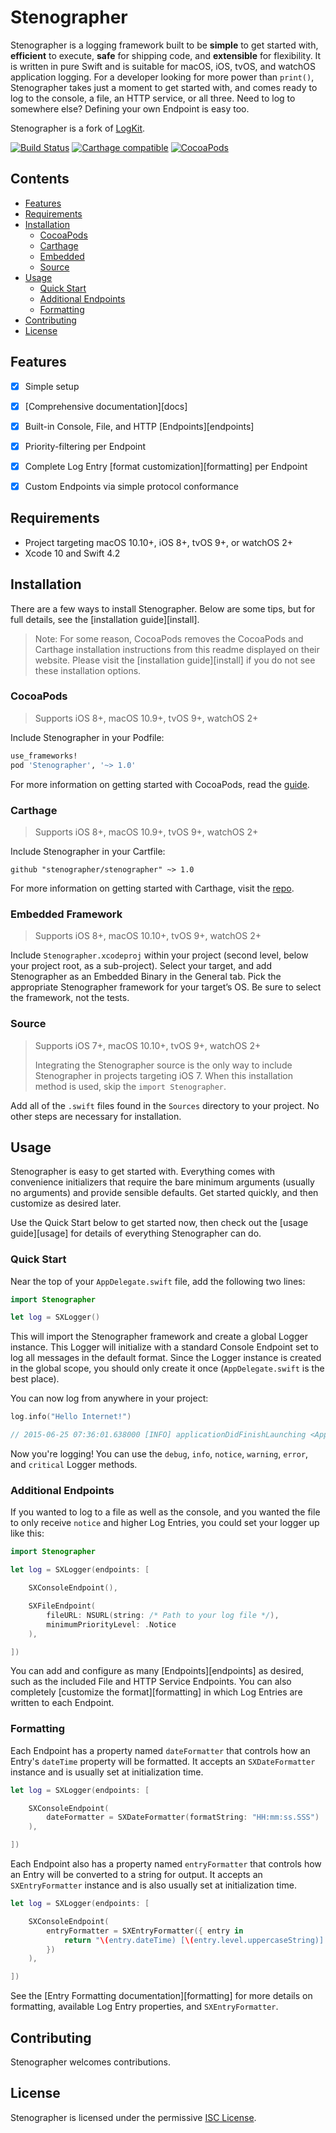# Stenographer

Stenographer is a logging framework built to be **simple** to get started with, **efficient** to execute, **safe** for shipping code, and **extensible** for flexibility. It is written in pure Swift and is suitable for macOS, iOS, tvOS, and watchOS application logging. For a developer looking for more power than `print()`, Stenographer takes just a moment to get started with, and comes ready to log to the console, a file, an HTTP service, or all three. Need to log to somewhere else? Defining your own Endpoint is easy too.

Stenographer is a fork of [LogKit](https://github.com/logkit/logkit).

[![Build Status](https://travis-ci.com/stenographer/stenographer.svg?branch=master)](https://travis-ci.com/stenographer/stenographer)
[![Carthage compatible](https://img.shields.io/badge/Carthage-compatible-4BC51D.svg?style=flat)](https://github.com/Carthage/Carthage)
[![CocoaPods](https://img.shields.io/badge/pod-1.0.0-blue.svg)](https://cocoapods.org/pods/stenographer)

## Contents

* [Features](#features)
* [Requirements](#requirements)
* [Installation](#installation)
  * [CocoaPods](#cocoapods)
  * [Carthage](#carthage)
  * [Embedded](#embedded-framework)
  * [Source](#source)
* [Usage](#usage)
  * [Quick Start](#quick-start)
  * [Additional Endpoints](#additional-endpoints)
  * [Formatting](#formatting)
* [Contributing](#contributing)
* [License](#license)


## Features

* [x] Simple setup
* [x] [Comprehensive documentation][docs]
* [x] Built-in Console, File, and HTTP [Endpoints][endpoints]
* [x] Priority-filtering per Endpoint
* [x] Complete Log Entry [format customization][formatting] per Endpoint
* [x] Custom Endpoints via simple protocol conformance


## Requirements

* Project targeting macOS 10.10+, iOS 8+, tvOS 9+, or watchOS 2+
* Xcode 10 and Swift 4.2


## Installation

There are a few ways to install Stenographer. Below are some tips, but for full details, see the [installation guide][install].

> Note: For some reason, CocoaPods removes the CocoaPods and Carthage installation instructions from this readme displayed on their website. Please visit the [installation guide][install] if you do not see these installation options.

### CocoaPods

> Supports iOS 8+, macOS 10.9+, tvOS 9+, watchOS 2+

Include Stenographer in your Podfile:

```ruby
use_frameworks!
pod 'Stenographer', '~> 1.0'
```

For more information on getting started with CocoaPods, read the [guide][cocoapods].

### Carthage

> Supports iOS 8+, macOS 10.9+, tvOS 9+, watchOS 2+

Include Stenographer in your Cartfile:

```
github "stenographer/stenographer" ~> 1.0
```

For more information on getting started with Carthage, visit the [repo][carthage].

### Embedded Framework

> Supports iOS 8+, macOS 10.10+, tvOS 9+, watchOS 2+

Include `Stenographer.xcodeproj` within your project (second level, below your project root, as a sub-project). Select your target, and add Stenographer as an Embedded Binary in the General tab. Pick the appropriate Stenographer framework for your target’s OS. Be sure to select the framework, not the tests.

### Source

> Supports iOS 7+, macOS 10.10+, tvOS 9+, watchOS 2+
>
> Integrating the Stenographer source is the only way to include Stenographer in projects targeting iOS 7. When this installation method is used, skip the `import Stenographer`.

Add all of the `.swift` files found in the `Sources` directory to your project. No other steps are necessary for installation.


## Usage

Stenographer is easy to get started with. Everything comes with convenience initializers that require the bare minimum arguments (usually no arguments) and provide sensible defaults. Get started quickly, and then customize as desired later.

Use the Quick Start below to get started now, then check out the [usage guide][usage] for details of everything Stenographer can do.

### Quick Start

Near the top of your `AppDelegate.swift` file, add the following two lines:

```swift
import Stenographer

let log = SXLogger()
```

This will import the Stenographer framework and create a global Logger instance. This Logger will initialize with a standard Console Endpoint set to log all messages in the default format. Since the Logger instance is created in the global scope, you should only create it once (`AppDelegate.swift` is the best place).

You can now log from anywhere in your project:

```swift
log.info("Hello Internet!")

// 2015-06-25 07:36:01.638000 [INFO] applicationDidFinishLaunching <AppDelegate.swift:23> Hello Internet!
```

Now you're logging! You can use the `debug`, `info`, `notice`, `warning`, `error`, and `critical` Logger methods.

### Additional Endpoints

If you wanted to log to a file as well as the console, and you wanted the file to only receive `notice` and higher Log Entries, you could set your logger up like this:

```swift
import Stenographer

let log = SXLogger(endpoints: [

    SXConsoleEndpoint(),

    SXFileEndpoint(
        fileURL: NSURL(string: /* Path to your log file */),
        minimumPriorityLevel: .Notice
    ),

])
```

You can add and configure as many [Endpoints][endpoints] as desired, such as the included File and HTTP Service Endpoints. You can also completely [customize the format][formatting] in which Log Entries are written to each Endpoint.

### Formatting

Each Endpoint has a property named `dateFormatter` that controls how an Entry's `dateTime` property will be formatted. It accepts an `SXDateFormatter` instance and is usually set at initialization time.

```swift
let log = SXLogger(endpoints: [

    SXConsoleEndpoint(
        dateFormatter = SXDateFormatter(formatString: "HH:mm:ss.SSS")
    ),

])
```

Each Endpoint also has a property named `entryFormatter` that controls how an Entry will be converted to a string for output. It accepts an `SXEntryFormatter` instance and is also usually set at initialization time.

```swift
let log = SXLogger(endpoints: [

    SXConsoleEndpoint(
        entryFormatter = SXEntryFormatter({ entry in
            return "\(entry.dateTime) [\(entry.level.uppercaseString)] \(entry.message)"
        })
    ),

])
```

See the [Entry Formatting documentation][formatting] for more details on formatting, available Log Entry properties, and `SXEntryFormatter`.


## Contributing

Stenographer welcomes contributions.


## License

Stenographer is licensed under the permissive [ISC License][license].

[changelog]: https://github.com/stenographer/stenographer/blob/master/CHANGELOG.md
[license]: https://github.com/stenographer/stenographer/blob/master/LICENSE

[cocoapods]: https://guides.cocoapods.org/using/using-cocoapods.html
[carthage]: https://github.com/Carthage/Carthage
